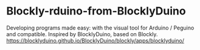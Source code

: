 # Blockly-rduino-from-BlocklyDuino
 Developing programs made easy: with the visual tool for Arduino / Peguino and compatible. Inspired by BlocklyDuino, based on Blockly.
 https://blocklyduino.github.io/BlocklyDuino/blockly/apps/blocklyduino/
